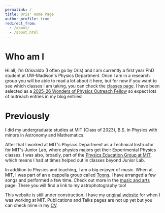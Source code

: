 ```yaml
---
permalink: /
title: Oris' Home Page
author_profile: true
redirect_from:
  - /about/
  - /about.html
---
```

# Who am I
Hi all, I’m Orisvaldo (I often go by Oris) and I am currently a first year PhD student at UW-Madison's Physics Department. Once I am in a research group you will be able to read a lot about it here, but for now if you want to see which classes I am taking, you can check the [classes page](/classes/). I have been selected as a [2025-26 Wonders of Physics Outreach Fellow](https://www.physics.wisc.edu/outreach/wonders-of-physics-outreach-fellows/) so expect lots of outreach entries in my blog entries!

# Previously
I did my undergraduate studies at MIT (Class of 2023), B.S. in Physics with minors in Astronomy and Mathematics.

After that I worked at MIT's Physics Department as a Technical Instructor for MIT's Junior Lab, where physics majors get their Experimental Physics classes. I was also, broadly, part of the [Physics Education Group at MIT](https://peg.mit.edu), which means I had at times helped out in classes beyond Junior Lab.

In addition to Physics and teaching, I am a big enjoyer of music. When at MIT, I was part of an a cappella group called [Toons](https://toons.mit.edu).  I have arranged a few songs and performed a few time. Check out more in the [music and arts](/music-and-art/) page. There you will find a link to my astrophotography too!

This website is still under construction. I have my [original website](https://sites.mit.edu/oris) for when I was working at MIT. Publications and Talks pages are not up yet but you can check mine in my [CV](/cv/).